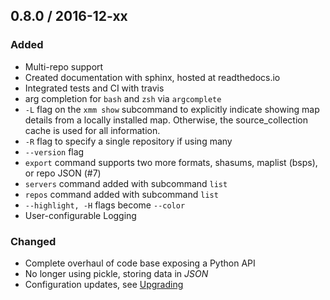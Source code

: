 ##  0.8.0 / 2016-12-xx

### Added
* Multi-repo support
* Created documentation with sphinx, hosted at readthedocs.io
* Integrated tests and CI with travis
* arg completion for `bash` and `zsh` via `argcomplete`
* `-L` flag on the `xmm show` subcommand to explicitly indicate showing map details from a locally installed map. Otherwise, the source_collection cache is used for all information. 
* `-R` flag to specify a single repository if using many
* `--version` flag
* `export` command supports two more formats, shasums, maplist (bsps), or repo JSON (#7)
* `servers` command added with subcommand `list`
* `repos` command added with subcommand `list`
* `--highlight, -H` flags become `--color`
* User-configurable Logging

### Changed
* Complete overhaul of code base exposing a Python API
* No longer using pickle, storing data in *JSON*
* Configuration updates, see [Upgrading](http://xonotic-map-manager.readthedocs.io/en/latest/upgrading.html)